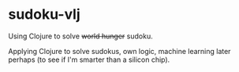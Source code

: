 # sudoku-vlj

Using Clojure to solve <del>world hunger</del> sudoku.

Applying Clojure to solve sudokus, own logic, machine learning later perhaps (to see if I'm smarter than a silicon chip).